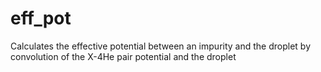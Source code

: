 # eff_pot

Calculates the effective potential between an impurity and the droplet by convolution of the X-4He pair potential and the droplet
